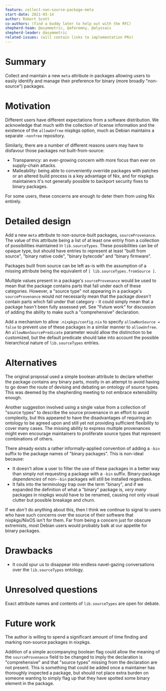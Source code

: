 ```yaml
---
feature: collect-non-source-package-meta
start-date: 2021-03-14
author: Robert Scott
co-authors: (find a buddy later to help out with the RFC)
shepherd-team: @asymmetric, @aforemny, @alyssais
shepherd-leader: @asymmetric
related-issues: (will contain links to implementation PRs)
---
```


# Summary
[summary]: #summary

Collect and maintain a new `meta` attribute in packages allowing users to easily
identify and manage their preference for binary (more broadly "non-source")
packages.

# Motivation
[motivation]: #motivation

Different users have different expectations from a software distribution. We
acknowledge that much with the collection of license information and the
existence of the `allowUnfree` nixpkgs option, much as Debian maintains a
separate `-nonfree` repository.

Similarly, there are a number of different reasons users may have to disfavour
those packages not built-from-source:

- Transparency: an ever-growing concern with more focus than ever on
  supply-chain attacks.
- Malleability: being able to conveniently override packages with patches or an
  altered build process is a key advantage of Nix, and for nixpkgs maintainers
  it's not generally possible to backport security fixes to binary packages.

For some users, these concerns are enough to deter them from using Nix entirely.

# Detailed design
[design]: #detailed-design

Add a new `meta` attribute to non-source-built packages, `sourceProvenance`.
The value of this attribute being a list of at least one entriy from a
collection of possibilities maintained in `lib.sourceTypes`. These possibilities
can be of opaque type, but should have entries to represent at least "built from
source", "binary native code", "binary bytecode" and "binary firmware".

Packages built from source can be left as-is with the assumption of a missing
attribute being the equivalent of `[ lib.sourceTypes.fromSource ]`.

Multiple values present in a package's `sourceProvenance` would be used to
mean that the package contains parts that fall under each of these categories.
However, a "source type" not appearing in a package's `sourceProvenance` would
_not_ necessarily mean that the package _doesn't_ contain parts which fall
under that category - it could simply mean that a package hasn't been fully
assessed yet. See "Future work" for discussion of adding the ability to make
such a "comprehensive" declaration.

Add a mechanism to allow `.nixpkgs/config.nix` to specify
`allowNonSource = false` to prevent use of these packages in a similar manner
to `allowUnfree`. An `allowNonSourcePredicate` parameter would allow the
distinction to be customized, but the default predicate should take into account
the possible hierarchical nature of `lib.sourceTypes` entries.

# Alternatives
[alternatives]: #alternatives

The original proposal used a simple boolean attribute to declare whether the
package contains any binary parts, mostly in an attempt to avoid having
to go down the route of devising and debating an ontology of source types. This
was deemed by the shepherding meeting to not embrace extensibility enough.

Another suggestion involved using a single value from a collection of "source
types" to describe the source provenance in an effort to avoid complexity, but
this appeared to have the disadvantages of requiring an ontology to be agreed
upon and still yet not providing sufficient flexibility to cover many cases.
The missing ability to express multiple provenances might even encourage
maintainers to proliferate source types that represent combinations of others.

There already exists a rather informally-applied convention of adding a `-bin`
suffix to the package names of "binary packages". This is non-ideal because:

- It doesn't allow a user to filter the use of these packages in a better way
  than simply not requesting a package with a `-bin` suffix. Binary-package
  _dependencies_ of non-`-bin` packages will still be installed regardless.
- It falls into the terminology trap over the term "binary", and if we expanded
  the definition of what a "binary" package is, *very many* packages in nixpkgs
  would have to be renamed, causing not only visual clutter but possible
  breakage and churn.

If we _don't_ do anything about this, then I think we continue to signal to
users who have such concerns over the source of their software that
nixpkgs/NixOS isn't for them. Far from being a concern just for obscure
extremists, most Debian users would probably balk at our appetite for binary
packages.

# Drawbacks
[drawbacks]: #drawbacks

- It could spur us to disappear into endless navel-gazing conversations over
  the `lib.sourceTypes` ontology.

# Unresolved questions
[unresolved]: #unresolved-questions

Exact attribute names and contents of `lib.sourceTypes` are open for debate.

# Future work
[future]: #future-work

The author is willing to spend a significant amount of time finding and marking
non-source packages in nixpkgs.

Addition of a simple accompanying boolean flag could allow the meaning of the
`sourceProvenance` field to be changed to imply the declaration is
"comprehensive" and that "source types" missing from the declaration are not
present. This is something that could be added once a maintainer has thoroughly
inspected a package, but should not place extra burden on someone wanting to
simply flag up that they have spotted some binary element in the package.
